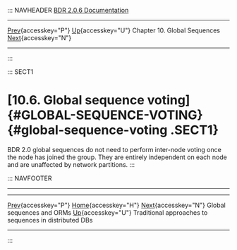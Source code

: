 ::: NAVHEADER
  [BDR 2.0.6 Documentation](index.md)                                                                                                                       
  ------------------------------------------------------------------------------- -------------------------------------------- ------------------------------ --------------------------------------------------------------------------------------------------------------------
  [Prev](global-sequences-orms.md "Global sequences and ORMs"){accesskey="P"}   [Up](global-sequences.md){accesskey="U"}    Chapter 10. Global Sequences    [Next](global-sequences-alternatives.md "Traditional approaches to sequences in distributed DBs"){accesskey="N"}

------------------------------------------------------------------------
:::

::: SECT1
# [10.6. Global sequence voting]{#GLOBAL-SEQUENCE-VOTING} {#global-sequence-voting .SECT1}

BDR 2.0 global sequences do not need to perform inter-node voting once
the node has joined the group. They are entirely independent on each
node and are unaffected by network partitions.
:::

::: NAVFOOTER

------------------------------------------------------------------------

  --------------------------------------------------- -------------------------------------------- -----------------------------------------------------------
  [Prev](global-sequences-orms.md){accesskey="P"}        [Home](index.md){accesskey="H"}         [Next](global-sequences-alternatives.md){accesskey="N"}
  Global sequences and ORMs                            [Up](global-sequences.md){accesskey="U"}       Traditional approaches to sequences in distributed DBs
  --------------------------------------------------- -------------------------------------------- -----------------------------------------------------------
:::
